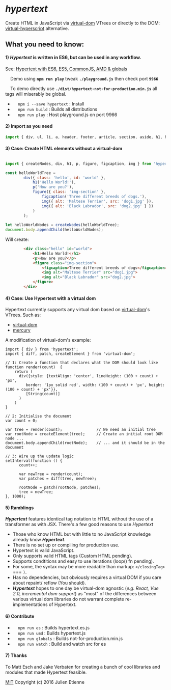 # _hypertext_

Create HTML in JavaScript via [virtual-dom](https://github.com/Matt-Esch/virtual-dom) VTrees or directly to the DOM: [virtual-hyperscript](https://github.com/Raynos/virtual-hyperscript) alternative.


## What you need to know:
#### **1**) _Hypertext_ is written in ES6, but can be used in any workflow.
See: [Hypertext with ES6, ES5, CommonJS, AMD & globals](https://github.com/julienetie/hypertext/wiki/Hypertext-with-ES6,-ES5,-CommonJS,-AMD-&-globals)

&nbsp;&nbsp;&nbsp;&nbsp;Demo using **```npm run play```** tweak **```./playground.js```** then check port **`9966`**

&nbsp;&nbsp;&nbsp;&nbsp;To demo directly use **```./dist/hypertext-not-for-production.min.js```** all tags will miserably be global.

- &nbsp;&nbsp;&nbsp;&nbsp;```npm i --save hypertext``` : Install
- &nbsp;&nbsp;&nbsp;&nbsp;```npm run build``` : Builds all distributions
- &nbsp;&nbsp;&nbsp;&nbsp;```npm run play``` : Host playground.js on port 9966

#### **2**) Import as you need
```javascript 
import { div, ul, li, a, header, footer, article, section, aside, h1, h3} from 'hypertext';
```
#### **3**) Case: Create HTML elements without a virtual-dom
```javascript 

import { createNodes, div, h1, p, figure, figcaption, img } from 'hypertext';

const helloWorldTree =
		div({ class: 'hello', id: 'world' },
			h1('Hello World!'),
			p('How are you?'),
			figure({ class: 'img-section' },
				figcaption('Three different breeds of dogs.'),
				img({ alt: 'Maltese Terrier', src: 'dog1.jpg' }),
				img({ alt: 'Black Labrador', src: 'dog2.jpg' } })
			)
		);
	
let helloWorldNodes = createNodes(helloWorldTree);
document.body.appendChild(helloWorldNodes);
```
Will create: 
```html 
        <div class="hello" id="world">
            <h1>Hello World!</h1>
            <p>How are you?</p>
            <figure class="img-section">
                <figcaption>Three different breeds of dogs</figcaption>
                <img alt="Maltese Terrier" src="dog1.jpg">
                <img alt="Black Labrador" src="dog2.jpg">
            </figure>
        </div>
```
#### **4**) Case: Use Hypertext with a virtual dom

Hypertext currently supports any virtual dom based on [virtual-dom](https://github.com/Matt-Esch/virtual-dom)'s VTrees.
Such as: 
- [virtual-dom](https://github.com/Matt-Esch/virtual-dom)
- [mercury](https://github.com/Raynos/mercury)

A modification of virtual-dom's example:
```
import { div } from 'hypertext';
import { diff, patch, createElement } from 'virtual-dom';

// 1: Create a function that declares what the DOM should look like
function render(count)  {
    return ( 
      div({style: {textAlign: 'center', lineHeight: (100 + count) + 'px',
         border: '1px solid red', width: (100 + count) + 'px', height: (100 + count) + 'px'}}, 
         [String(count)]
      )
    )
}

// 2: Initialise the document
var count = 0;

var tree = render(count);               // We need an initial tree
var rootNode = createElement(tree);     // Create an initial root DOM node ...
document.body.appendChild(rootNode);    // ... and it should be in the document

// 3: Wire up the update logic
setInterval(function () {
      count++;

      var newTree = render(count);
      var patches = diff(tree, newTree);
      
      rootNode = patch(rootNode, patches);
      tree = newTree;
}, 1000);
```
#### **5**) Ramblings

**_Hypertext_** features identical tag notation to HTML without the use of a transformer as with JSX.
There's a few good reasons to use _Hypertext_
- Those who know HTML but with little to no JavaScript knowledge already know **_Hypertext_**.
- There is no set up or compiling for production use.
- Hypertext is valid JavaScript.
- Only supports valid HTML tags (Custom HTML pending).
- Supports condtitions and easy to use iterations (loop() fn pending).
- For some, the syntax may be more readable than markup: ```</closingTag>``` === ```)```.
- Has no dependencies, but obviously requires a virtual DOM if you care about repaint/ reflow (You should).
- **_Hypertext_** hopes to one day be virtual-dom agnostic (_e.g. React, Vue 2.0, incremental dom support_) as "most" of 
the differences between various virtual dom libraries do not warrant complete re-implementations of Hypertext.


#### **6**) Contribute

- &nbsp;&nbsp;&nbsp;&nbsp;```npm run es``` : Builds hypertext.es.js
- &nbsp;&nbsp;&nbsp;&nbsp;```npm run umd``` : Builds hypertext.js
- &nbsp;&nbsp;&nbsp;&nbsp;```npm run globals``` : Builds not-for-production.min.js
- &nbsp;&nbsp;&nbsp;&nbsp;```npm run watch``` : Build and watch src for es


#### **7**) Thanks

To Matt Esch and Jake Verbaten for creating a bunch of cool libraries and modules that made Hypertext feasible.

[MIT](https://github.com/julienetie/hypertext/blob/master/LICENSE)
Copyright (c) 2016 Julien Etienne
